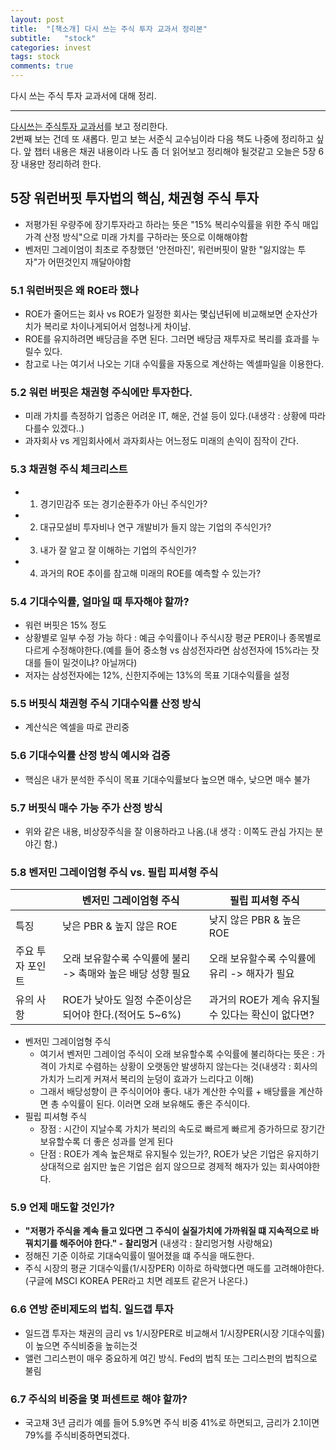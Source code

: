 ```yaml
---
layout: post
title:  "[책소개] 다시 쓰는 주식 투자 교과서 정리본"
subtitle:   "stock"
categories: invest
tags: stock
comments: true
---
```


다시 쓰는 주식 투자 교과서에 대해 정리.

---

[다시쓰는 주식투자 교과서](http://www.yes24.com/Product/Goods/66889829)를 보고 정리한다.  
2번째 보는 건데 또 새롭다. 믿고 보는 서준식 교수님이라 다음 책도 나중에 정리하고 싶다.
앞 챕터 내용은 채권 내용이라 나도 좀 더 읽어보고 정리해야 될것같고 오늘은 5장 6장 내용만 정리하려 한다.
  
  
## 5장 워런버핏 투자법의 핵심, 채권형 주식 투자
- 저평가된 우량주에 장기투자라고 하라는 뜻은 "15% 복리수익률을 위한 주식 매입 가격 산정 방식"으로 미래 가치를 구하라는 뜻으로 이해해야함
- 벤저민 그레이엄이 최초로 주창했던 '안전마진', 워런버핏이 말한 "잃지않는 투자"가 어떤것인지 깨달아야함

### 5.1 워런버핏은 왜 ROE라 했나
- ROE가 줄어드는 회사 vs ROE가 일정한 회사는 몇십년뒤에 비교해보면 순자산가치가 복리로 차이나게되어서 엄청나게 차이남.
- ROE를 유지하려면 배당금을 주면 된다. 그러면 배당금 재투자로 복리를 효과를 누릴수 있다.
- 참고로 나는 여기서 나오는 기대 수익률을 자동으로 계산하는 엑셀파일을 이용한다.

### 5.2 워런 버핏은 채권형 주식에만 투자한다.
- 미래 가치를 측정하기 업종은 어려운 IT, 해운, 건설 등이 있다.(내생각 : 상황에 따라 다를수 있겠다..)
- 과자회사 vs 게임회사에서 과자회사는 어느정도 미래의 손익이 짐작이 간다.

### 5.3 채권형 주식 체크리스트
- 1) 경기민감주 또는 경기순환주가 아닌 주식인가?
- 2) 대규모설비 투자비나 연구 개발비가 들지 않는 기업의 주식인가?
- 3) 내가 잘 알고 잘 이해하는 기업의 주식인가?
- 4) 과거의 ROE 추이를 참고해 미래의 ROE를 예측할 수 있는가?

### 5.4 기대수익률, 얼마일 때 투자해야 할까?
- 워런 버핏은 15% 정도
- 상황별로 일부 수정 가능 하다 : 예금 수익률이나 주식시장 평균 PER이나 종목별로 다르게 수정해야한다.(예를 들어 중소형 vs 삼성전자라면 삼성전자에 15%라는 잣대를 들이 밀것이냐? 아닐꺼다)
- 저자는 삼성전자에는 12%, 신한지주에는 13%의 목표 기대수익률을 설정

### 5.5 버핏식 채권형 주식 기대수익률 산정 방식
- 계산식은 엑셀을 따로 관리중

### 5.6 기대수익률 산정 방식 예시와 검증
- 핵심은 내가 분석한 주식이 목표 기대수익률보다 높으면 매수, 낮으면 매수 불가

### 5.7 버핏식 매수 가능 주가 산정 방식
- 위와 같은 내용, 비상장주식을 잘 이용하라고 나옴.(내 생각 : 이쪽도 관심 가지는 분야긴 함.)

### 5.8 벤저민 그레이엄형 주식 vs. 필립 피셔형 주식

|   | 벤저민 그레이엄형 주식 | 필립 피셔형 주식 |
|---|---|---|
| 특징 | 낮은 PBR & 높지 않은 ROE | 낮지 않은 PBR & 높은 ROE |
| 주요 투자 포인트 | 오래 보유할수록 수익률에 불리 -> 촉매와 높은 배당 성향 필요 | 오래 보유할수록 수익률에 유리 -> 해자가 필요 |
| 유의 사항 | ROE가 낮아도 일정 수준이상은 되어야 한다.(적어도 5~6%) | 과거의 ROE가 계속 유지될 수 있다는 확신이 없다면? |

- 벤저민 그레이엄형 주식
    - 여기서 벤저민 그레이엄 주식이 오래 보유할수록 수익률에 불리하다는 뜻은 : 가격이 가치로 수렴하는 상황이 오랫동안 발생하지 않는다는 것(내생각 : 회사의 가치가 느리게 커져서 복리의 눈덩이 효과가 느리다고 이해)
    - 그래서 배당성향이 큰 주식이어야 좋다. 내가 계산한 수익률 + 배당률을 계산하면 총 수익률이 된다. 이러면 오래 보유해도 좋은 주식이다.
- 필립 피셔형 주식
    - 장점 : 시간이 지날수록 가치가 복리의 속도로 빠르게 빠르게 증가하므로 장기간 보유할수록 더 좋은 성과를 얻게 된다
    - 단점 : ROE가 계속 높은채로 유지될수 있는가?, ROE가 낮은 기업은 유지하기 상대적으로 쉽지만 높은 기업은 쉽지 않으므로 경제적 해자가 있는 회사여야한다.

### 5.9 언제 매도할 것인가?
- **"저평가 주식을 계속 들고 있다면 그 주식이 실질가치에 가까워질 떄 지속적으로 바꿔치기를 해주어야 한다." - 찰리멍거** (내생각 : 찰리멍거형 사랑해요)
- 정해진 기준 이하로 기대숙익률이 떨어졌을 떄 주식을 매도한다.
- 주식 시장의 평균 기대수익률(1/시장PER) 이하로 하락했다면 매도를 고려해야한다.(구글에 MSCI KOREA PER라고 치면 레포트 같은거 나온다.)

### 6.6 연방 준비제도의 법칙. 일드갭 투자
- 일드갭 투자는 채권의 금리 vs 1/시장PER로 비교해서 1/시장PER(시장 기대수익률)이 높으면 주식비중을 높히는것
- 앨런 그리스펀이 매우 중요하게 여긴 방식. Fed의 법칙 또는 그리스펀의 법칙으로 불림

### 6.7 주식의 비중을 몇 퍼센트로 해야 할까?
- 국고채 3년 금리가 예를 들어 5.9%면 주식 비중 41%로 하면되고, 금리가 2.1이면 79%를 주식비중하면되겠다.